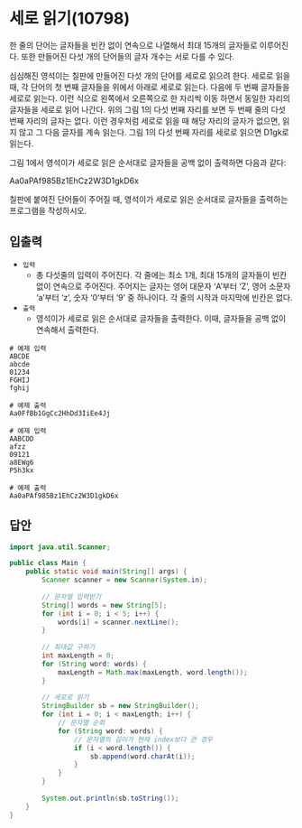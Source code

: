 # 세로 읽기(10798)

한 줄의 단어는 글자들을 빈칸 없이 연속으로 나열해서 최대 15개의 글자들로 이루어진다. 또한 만들어진 다섯 개의 단어들의 글자 개수는 서로 다를 수 있다. 

심심해진 영석이는 칠판에 만들어진 다섯 개의 단어를 세로로 읽으려 한다. 세로로 읽을 때, 각 단어의 첫 번째 글자들을 위에서 아래로 세로로 읽는다. 다음에 두 번째 글자들을 세로로 읽는다. 이런 식으로 왼쪽에서 오른쪽으로 한 자리씩 이동 하면서 동일한 자리의 글자들을 세로로 읽어 나간다. 위의 그림 1의 다섯 번째 자리를 보면 두 번째 줄의 다섯 번째 자리의 글자는 없다. 이런 경우처럼 세로로 읽을 때 해당 자리의 글자가 없으면, 읽지 않고 그 다음 글자를 계속 읽는다. 그림 1의 다섯 번째 자리를 세로로 읽으면 D1gk로 읽는다. 

그림 1에서 영석이가 세로로 읽은 순서대로 글자들을 공백 없이 출력하면 다음과 같다:

Aa0aPAf985Bz1EhCz2W3D1gkD6x

칠판에 붙여진 단어들이 주어질 때, 영석이가 세로로 읽은 순서대로 글자들을 출력하는 프로그램을 작성하시오.

## 입출력

 - `입력`
    - 총 다섯줄의 입력이 주어진다. 각 줄에는 최소 1개, 최대 15개의 글자들이 빈칸 없이 연속으로 주어진다. 주어지는 글자는 영어 대문자 ‘A’부터 ‘Z’, 영어 소문자 ‘a’부터 ‘z’, 숫자 ‘0’부터 ‘9’ 중 하나이다. 각 줄의 시작과 마지막에 빈칸은 없다.
 - `출력`
    - 영석이가 세로로 읽은 순서대로 글자들을 출력한다. 이때, 글자들을 공백 없이 연속해서 출력한다. 
```
# 예제 입력
ABCDE
abcde
01234
FGHIJ
fghij

# 예제 출력
Aa0FfBb1GgCc2HhDd3IiEe4Jj

# 예제 입력
AABCDD
afzz
09121
a8EWg6
P5h3kx

# 예제 출력
Aa0aPAf985Bz1EhCz2W3D1gkD6x
```

## 답안

```java
import java.util.Scanner;

public class Main {
    public static void main(String[] args) {
        Scanner scanner = new Scanner(System.in);
        
        // 문자열 입력받기
        String[] words = new String[5];
        for (int i = 0; i < 5; i++) {
            words[i] = scanner.nextLine();
        }
        
        // 최대값 구하기
        int maxLength = 0;
        for (String word: words) {
            maxLength = Math.max(maxLength, word.length());
        }
        
        // 세로로 읽기
        StringBuilder sb = new StringBuilder();
        for (int i = 0; i < maxLength; i++) {
            // 문자열 순회
            for (String word: words) {
                // 문자열의 길이가 현재 index보다 큰 경우
                if (i < word.length()) {
                    sb.append(word.charAt(i));
                }
            }
        }
        
        System.out.println(sb.toString());
    }
}
```